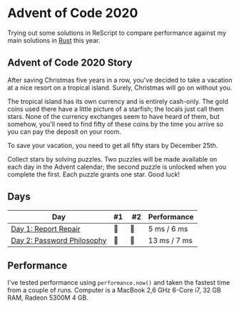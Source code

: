 # Advent of Code 2020

Trying out some solutions in ReScript to compare performance against my main
solutions in [Rust](/rust-2020) this year.

## Advent of Code 2020 Story

After saving Christmas five years in a row, you've decided to take a vacation at a nice resort on a tropical island. Surely, Christmas will go on without you.

The tropical island has its own currency and is entirely cash-only. The gold coins used there have a little picture of a starfish; the locals just call them stars. None of the currency exchanges seem to have heard of them, but somehow, you'll need to find fifty of these coins by the time you arrive so you can pay the deposit on your room.

To save your vacation, you need to get all fifty stars by December 25th.

Collect stars by solving puzzles. Two puzzles will be made available on each day in the Advent calendar; the second puzzle is unlocked when you complete the first. Each puzzle grants one star. Good luck!

## Days

| Day                                                                                                           | #1  |  #2 | Performance  |
| ------------------------------------------------------------------------------------------------------------- | --- | --- | ------------ |
| [Day 1: Report Repair](https://github.com/believer/advent-of-code/blob/master/rescript/2020/src/day-01)       | 🌟  | 🌟  | 5 ms / 6 ms  |
| [Day 2: Password Philosophy](https://github.com/believer/advent-of-code/blob/master/rescript/2020/src/day-02) | 🌟  | 🌟  | 13 ms / 7 ms |

## Performance

I've tested performance using `performance.now()` and taken the fastest time
from a couple of runs. Computer is a MacBook 2,6 GHz 6-Core i7, 32 GB RAM, Radeon 5300M 4 GB.
